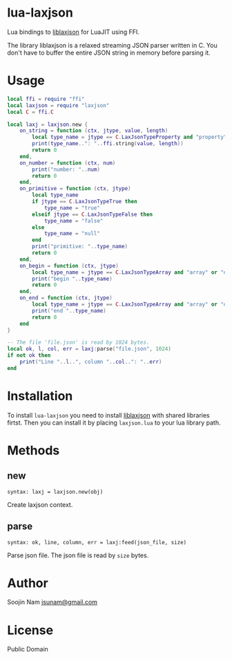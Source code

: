 lua-laxjson
====
Lua bindings to [liblaxjson](https://github.com/andrewrk/liblaxjson)
for LuaJIT using FFI.

The library liblaxjson is a relaxed streaming JSON parser written in C.
You don't have to buffer the entire JSON string in memory before parsing it.

Usage
=====
````lua
local ffi = require "ffi"
local laxjson = require "laxjson"
local C = ffi.C

local laxj = laxjson.new {
    on_string = function (ctx, jtype, value, length)
        local type_name = jtype == C.LaxJsonTypeProperty and "property" or "string"
        print(type_name..": "..ffi.string(value, length))
        return 0
    end,
    on_number = function (ctx, num)
        print("number: "..num)
        return 0
    end,
    on_primitive = function (ctx, jtype)
        local type_name
        if jtype == C.LaxJsonTypeTrue then
            type_name = "true"
        elseif jtype == C.LaxJsonTypeFalse then
            type_name = "false"
        else
            type_name = "null"
        end
        print("primitive: "..type_name)
        return 0
    end,
    on_begin = function (ctx, jtype)
        local type_name = jtype == C.LaxJsonTypeArray and "array" or "object"
        print("begin "..type_name)
        return 0
    end,
    on_end = function (ctx, jtype)
        local type_name = jtype == C.LaxJsonTypeArray and "array" or "object"
        print("end "..type_name)
        return 0
    end
}

-- The file 'file.json' is read by 1024 bytes.
local ok, l, col, err = laxj:parse("file.json", 1024) 
if not ok then
    print("Line "..l..", column "..col..": "..err)
end
````

Installation
============
To install `lua-laxjson` you need to install
[liblaxjson](https://github.com/andrewrk/liblaxjson#installation)
with shared libraries firtst.
Then you can install it by placing `laxjson.lua` to your lua library path.

Methods
=======

new
---
`syntax: laxj = laxjson.new(obj)`

Create laxjson context.

parse
-----
`syntax: ok, line, column, err = laxj:feed(json_file, size)`

Parse json file. The json file is read by `size` bytes.

Author
======
Soojin Nam jsunam@gmail.com

License
=======
Public Domain

